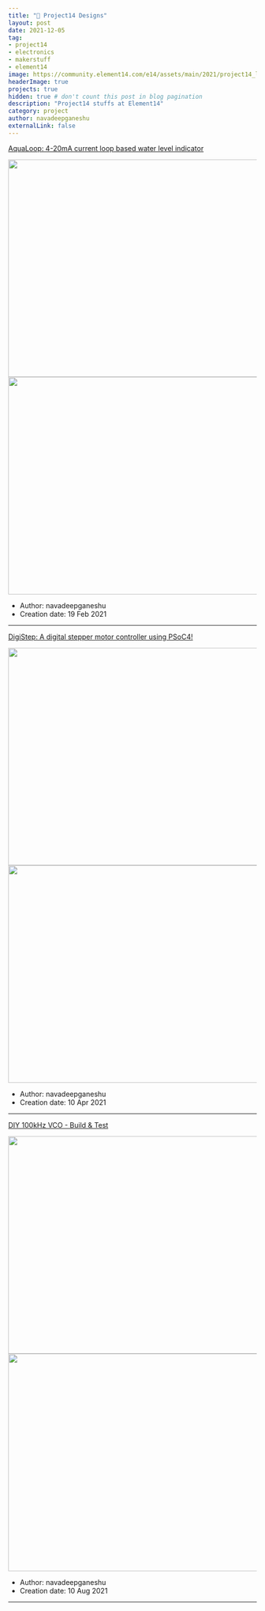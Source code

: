 ```yaml
---
title: "📡 Project14 Designs"
layout: post
date: 2021-12-05
tag:
- project14
- electronics
- makerstuff
- element14
image: https://community.element14.com/e14/assets/main/2021/project14_logo.png
headerImage: true
projects: true
hidden: true # don't count this post in blog pagination
description: "Project14 stuffs at Element14"
category: project
author: navadeepganeshu
externalLink: false
---
```


[AquaLoop: 4-20mA current loop based water level indicator](https://community.element14.com/challenges-projects/project14/dataconversion/b/blog/posts/aqualoop-4-20ma-current-loop-based-water-level-indicator)


<img src="https://community.element14.com/resized-image/__size/470x428/__key/communityserver-blogs-components-weblogfiles/00-00-00-02-80/6283.contentimage_5F00_196330.png" width="620" height="440"> 
<img src="https://community.element14.com/resized-image/__size/509x575/__key/communityserver-blogs-components-weblogfiles/00-00-00-02-80/3162.contentimage_5F00_196338.jpg" width="620" height="440">  

- Author: navadeepganeshu
- Creation date: 19 Feb 2021

---

[DigiStep: A digital stepper motor controller using PSoC4!](https://community.element14.com/challenges-projects/project14/digitalfever/b/blog/posts/digistep-a-digital-stepper-motor-controller-using-psoc4)


<img src="https://community.element14.com/resized-image/__size/1366x768/__key/communityserver-blogs-components-weblogfiles/00-00-00-02-85/0218.contentimage_5F00_198653.png" width="620" height="440">  
<img src="https://community.element14.com/resized-image/__size/439x329/__key/communityserver-blogs-components-weblogfiles/00-00-00-02-85/4442.contentimage_5F00_198644.jpg" width="620" height="440"> 

- Author: navadeepganeshu
- Creation date: 10 Apr 2021

---

[DIY 100kHz VCO - Build & Test](https://community.element14.com/challenges-projects/project14/diy-test-instrumentation/b/blog/posts/diy-100khz-vco---build-test)

<img src="https://community.element14.com/resized-image/__size/536x363/__key/communityserver-blogs-components-weblogfiles/00-00-00-03-56/contentimage_5F00_211022.jpg" width="620" height="440">  
<img src="https://community.element14.com/resized-image/__size/416x377/__key/communityserver-blogs-components-weblogfiles/00-00-00-03-56/contentimage_5F00_211029.jpg" width="620" height="440">  

- Author: navadeepganeshu
- Creation date: 10 Aug 2021

---